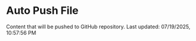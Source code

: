 # Auto Push File

Content that will be pushed to GitHub repository.
Last updated: 07/19/2025, 10:57:56 PM